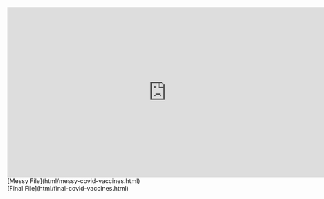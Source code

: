 <iframe width="733" height="394" src="https://www.youtube.com/embed/MSBMdT0geKU" title="YouTube video player" frameborder="0" allow="accelerometer; autoplay; clipboard-write; encrypted-media; gyroscope; picture-in-picture" allowfullscreen></iframe>
<br>[Messy File](html/messy-covid-vaccines.html)
<br>[Final File](html/final-covid-vaccines.html)
